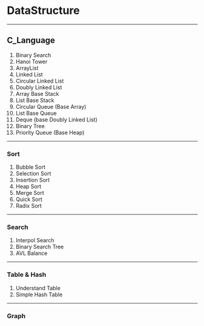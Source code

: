 # DataStructure

---

## C_Language

1. Binary Search
2. Hanoi Tower
3. ArrayList
4. Linked List
5. Circular Linked List
6. Doubly Linked List
7. Array Base Stack
8. List Base Stack
9. Circular Queue (Base Array)
10. List Base Queue
11. Deque (base Doubly Linked List)
12. Binary Tree
13. Priority Queue (Base Heap)

---
### Sort
1. Bubble Sort
2. Selection Sort
3. Insertion Sort
4. Heap Sort
5. Merge Sort
6. Quick Sort
7. Radix Sort

---
### Search
1. Interpol Search
2. Binary Search Tree
3. AVL Balance

---
### Table & Hash
1. Understand Table
2. Simple Hash Table

---
### Graph